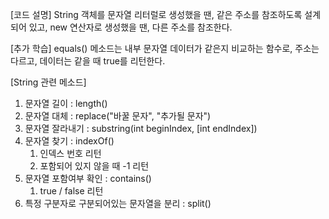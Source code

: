 [코드 설명]
String 객체를 문자열 리터럴로 생성했을 땐, 같은 주소를 참조하도록 설계되어 있고,
new 연산자로 생성했을 땐, 다른 주소를 참조한다.

[추가 학습]
equals() 메소드는 내부 문자열 데이터가 같은지 비교하는 함수로,
주소는 다르고, 데이터는 같을 때 true를 리턴한다.

[String 관련 메소드]
1. 문자열 길이 : length()
2. 문자열 대체 : replace("바꿀 문자", "추가될 문자")
3. 문자열 잘라내기 : substring(int beginIndex, [int endIndex])
4. 문자열 찾기 : indexOf()
   1. 인덱스 번호 리턴
   2. 포함되어 있지 않을 때 -1 리턴
5. 문자열 포함여부 확인 : contains()
   1. true / false 리턴
6. 특정 구분자로 구분되어있는 문자열을 분리 : split()